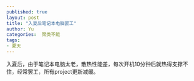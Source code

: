 ```yaml
---
published: true
layout: post
title: "入夏后笔记本电脑罢工"
author: Yu
categories:  聚类不能
tags:
- 夏天
---
```


入夏后，由于笔记本电脑太老，散热性能差，每次开机10分钟后就热得支撑不住，经常罢工，所有project更新减缓。

